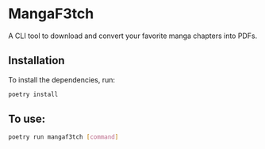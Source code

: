 # MangaF3tch

A CLI tool to download and convert your favorite manga chapters into PDFs.

## Installation

To install the dependencies, run:

```bash
poetry install
```

## To use:

```bash
poetry run mangaf3tch [command]
